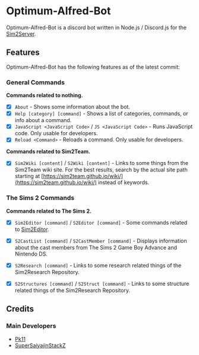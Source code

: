 # Optimum-Alfred-Bot

Optimum-Alfred-Bot is a discord bot written in Node.js / Discord.js for the [Sim2Server](https://sim2team.github.io/sim2server).


## Features
Optimum-Alfred-Bot has the following features as of the latest commit:


### General Commands

**Commands related to nothing.**

- [x] `About` - Shows some information about the bot.
- [x] `Help [category] [command]` - Shows a list of categories, commands, or info about a command.
- [x] `JavaScript <JavaScript Code>` / `JS <JavaScript Code>` - Runs JavaScript code. Only usable for developers.
- [x] `Reload <Command>` - Reloads a command. Only usable for developers.

**Commands related to Sim2Team.**

- [x] `Sim2Wiki [content]` / `S2Wiki [content]` - Links to some things from the Sim2Team wiki site. For the best results, search by the actual site path starting at [https://sim2team.github.io/wiki/](https://sim2team.github.io/wiki/) instead of keywords.

### The Sims 2 Commands

**Commands related to The Sims 2.**

- [x] `Sim2Editor [command]` / `S2Editor [command]` - Some commands related to [Sim2Editor](https://sim2team.github.io/Sim2Editor/).
- [x] `S2CastList [command]` / `S2CastMember [command]` - Displays information about the cast members from The Sims 2 Game Boy Advance and Nintendo DS.
- [x] `S2Research [command]` - Links to some research related things of the Sim2Research Repository.
- [x] `S2Structures [command]` / `S2Struct [command]` - Links to some structure related things of the Sim2Research Repository.


## Credits
### Main Developers
- [Pk11](https://github.com/Epicpkmn11)
- [SuperSaiyajinStackZ](https://github.com/SuperSaiyajinStackZ)